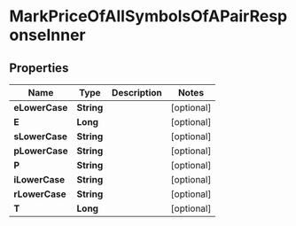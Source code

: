 

# MarkPriceOfAllSymbolsOfAPairResponseInner


## Properties

| Name | Type | Description | Notes |
|------------ | ------------- | ------------- | -------------|
|**eLowerCase** | **String** |  |  [optional] |
|**E** | **Long** |  |  [optional] |
|**sLowerCase** | **String** |  |  [optional] |
|**pLowerCase** | **String** |  |  [optional] |
|**P** | **String** |  |  [optional] |
|**iLowerCase** | **String** |  |  [optional] |
|**rLowerCase** | **String** |  |  [optional] |
|**T** | **Long** |  |  [optional] |



